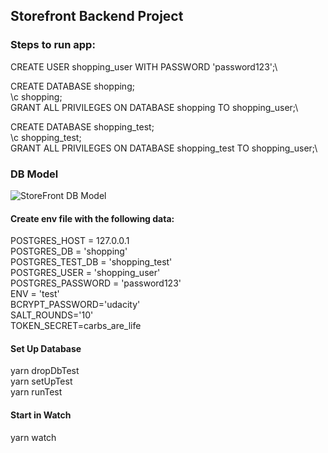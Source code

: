 ## Storefront Backend Project

### Steps to run app:

CREATE USER shopping_user WITH PASSWORD 'password123';\

CREATE DATABASE shopping;\
\c shopping;\
GRANT ALL PRIVILEGES ON DATABASE shopping TO shopping_user;\

CREATE DATABASE shopping_test;\
\c shopping_test;\
GRANT ALL PRIVILEGES ON DATABASE shopping_test TO shopping_user;\

### DB Model

![StoreFront DB Model](https://user-images.githubusercontent.com/14042720/132509495-ed664ee5-782d-4ce3-ae38-c0b4ca34b924.png)

#### Create env file with the following data:

POSTGRES_HOST = 127.0.0.1\
POSTGRES_DB = 'shopping'\
POSTGRES_TEST_DB = 'shopping_test'\
POSTGRES_USER = 'shopping_user'\
POSTGRES_PASSWORD = 'password123'\
ENV = 'test'\
BCRYPT_PASSWORD='udacity'\
SALT_ROUNDS='10'\
TOKEN_SECRET=carbs_are_life

#### Set Up Database

yarn dropDbTest\
yarn setUpTest\
yarn runTest

#### Start in Watch

yarn watch
